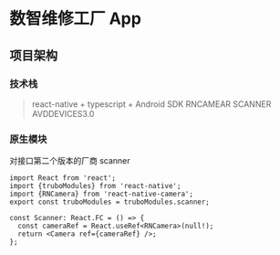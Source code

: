 # 数智维修工厂 App

## 项目架构

### 技术栈

> react-native + typescript + Android SDK RNCAMEAR SCANNER AVDDEVICES3.0

### 原生模块

对接口第二个版本的厂商 scanner

```tsx
import React from 'react';
import {truboModules} from 'react-native';
import {RNCamera} from 'react-native-camera';
export const truboModules = truboModules.scanner;

const Scanner: React.FC = () => {
  const cameraRef = React.useRef<RNCamera>(null!);
  return <Camera ref={cameraRef} />;
};
```
